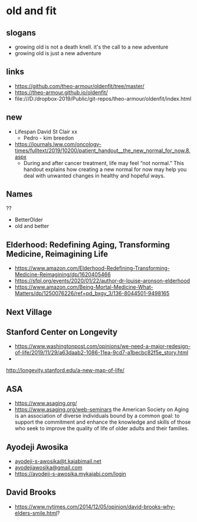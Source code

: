 # old and fit



## slogans

* growing old is not a death knell. it's the call to a new adventure
* growing old is just a new adventure


## links

* https://github.com/theo-armour/oldenfit/tree/master/
* https://theo-armour.github.io/oldenfit/
* file:///D:/dropbox-2019/Public/git-repos/theo-armour/oldenfit/index.html

## new

* Lifespan David St Clair xx
	* Pedro - kim breedon
* https://journals.lww.com/oncology-times/fulltext/2019/10200/patient_handout__the_new_normal_for_now.8.aspx
	* During and after cancer treatment, life may feel “not normal.” This handout explains how creating a new normal for now may help you deal with unwanted changes in healthy and hopeful ways.



## Names

??

* BetterOlder
* old and better


## Elderhood: Redefining Aging, Transforming Medicine, Reimagining Life

* https://www.amazon.com/Elderhood-Redefining-Transforming-Medicine-Reimagining/dp/1620405466
* https://sfpl.org/events/2020/01/22/author-dr-louise-aronson-elderhood
* https://www.amazon.com/Being-Mortal-Medicine-What-Matters/dp/1250076226/ref=pd_bxgy_3/136-8044501-9498165


## Next Village


## Stanford Center on Longevity

* https://www.washingtonpost.com/opinions/we-need-a-major-redesign-of-life/2019/11/29/a63daab2-1086-11ea-9cd7-a1becbc82f5e_story.html
*
http://longevity.stanford.edu/a-new-map-of-life/

## ASA

* https://www.asaging.org/
* https://www.asaging.org/web-seminars
the American Society on Aging is an association of diverse individuals bound by a common goal: to support the commitment and enhance the knowledge and skills of those who seek to improve the quality of life of older adults and their families.


## Ayodeji Awosika

* ayodeji-s-awosika@t.kajabimail.net
* ayodejiawosika@gmail.com
* https://ayodeji-s-awosika.mykajabi.com/login

## David Brooks

* https://www.nytimes.com/2014/12/05/opinion/david-brooks-why-elders-smile.html?
